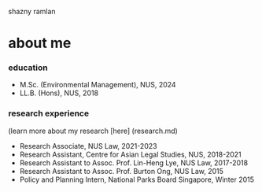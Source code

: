 shazny ramlan

# about me



### education

- M.Sc. (Environmental Management), NUS, 2024
- LL.B. (Hons), NUS, 2018

### research experience
(learn more about my research [here] (research.md)

- Research Associate, NUS Law, 2021-2023
- Research Assistant, Centre for Asian Legal Studies, NUS, 2018-2021
- Research Assistant to Assoc. Prof. Lin-Heng Lye, NUS Law, 2017-2018
- Research Assistant to Assoc. Prof. Burton Ong, NUS Law, 2015
- Policy and Planning Intern, National Parks Board Singapore, Winter 2015
